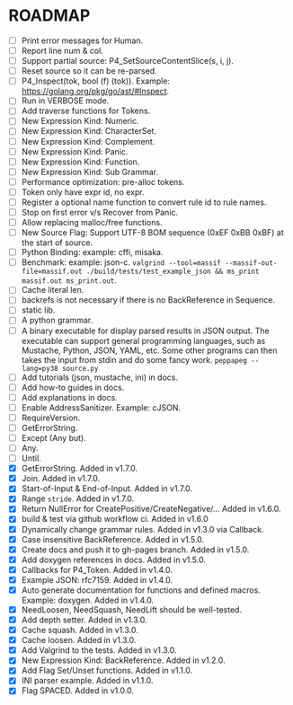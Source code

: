 # ROADMAP

- [ ] Print error messages for Human.
- [ ] Report line num & col.
- [ ] Support partial source: P4_SetSourceContentSlice(s, i, j).
- [ ] Reset source so it can be re-parsed.
- [ ] P4_Inspect(tok, bool (f) (tok)). Example: https://golang.org/pkg/go/ast/#Inspect.
- [ ] Run in VERBOSE mode.
- [ ] Add traverse functions for Tokens.
- [ ] New Expression Kind: Numeric.
- [ ] New Expression Kind: CharacterSet.
- [ ] New Expression Kind: Complement.
- [ ] New Expression Kind: Panic.
- [ ] New Expression Kind: Function.
- [ ] New Expression Kind: Sub Grammar.
- [ ] Performance optimization: pre-alloc tokens.
- [ ] Token only have expr id, no expr.
- [ ] Register a optional name function to convert rule id to rule names.
- [ ] Stop on first error v/s Recover from Panic.
- [ ] Allow replacing malloc/free functions.
- [ ] New Source Flag: Support UTF-8 BOM sequence (0xEF 0xBB 0xBF) at the start of source.
- [ ] Python Binding: example: cffi, misaka.
- [ ] Benchmark: example: json-c. `valgrind --tool=massif --massif-out-file=massif.out ./build/tests/test_example_json && ms_print massif.out ms_print.out`.
- [ ] Cache literal len.
- [ ] backrefs is not necessary if there is no BackReference in Sequence.
- [ ] static lib.
- [ ] A python grammar.
- [ ] A binary executable for display parsed results in JSON output. The executable can support general programming languages, such as Mustache, Python, JSON, YAML, etc. Some other programs can then takes the input from stdin and do some fancy work. `peppapeg --lang=py38 source.py`
- [ ] Add tutorials (json, mustache, ini) in docs.
- [ ] Add how-to guides in docs.
- [ ] Add explanations in docs.
- [ ] Enable AddressSanitizer. Example: cJSON.
- [ ] RequireVersion.
- [ ] GetErrorString.
- [ ] Except (Any but).
- [ ] Any.
- [ ] Until.
- [x] GetErrorString. Added in v1.7.0.
- [x] Join. Added in v1.7.0.
- [x] Start-of-Input & End-of-Input. Added in v1.7.0.
- [x] Range `stride`. Added in v1.7.0.
- [x] Return NullError for CreatePositive/CreateNegative/... Added in v1.6.0.
- [x] build & test via github workflow ci. Added in v1.6.0
- [x] Dynamically change grammar rules. Added in v1.3.0 via Callback.
- [x] Case insensitive BackReference. Added in v1.5.0.
- [x] Create docs and push it to gh-pages branch. Added in v1.5.0.
- [x] Add doxygen references in docs. Added in v1.5.0.
- [x] Callbacks for P4_Token. Added in v1.4.0.
- [x] Example JSON: rfc7159. Added in v1.4.0.
- [x] Auto generate documentation for functions and defined macros. Example: doxygen. Added in v1.4.0.
- [x] NeedLoosen, NeedSquash, NeedLift should be well-tested.
- [x] Add depth setter. Added in v1.3.0.
- [x] Cache squash. Added in v1.3.0.
- [x] Cache loosen. Added in v1.3.0.
- [x] Add Valgrind to the tests. Added in v1.3.0.
- [x] New Expression Kind: BackReference. Added in v1.2.0.
- [x] Add Flag Set/Unset functions. Added in v1.1.0.
- [x] INI parser example. Added in v1.1.0.
- [x] Flag SPACED. Added in v1.0.0.
